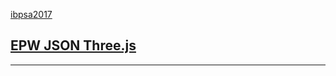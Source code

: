 <p style=margin: 10px 0 0 0; ><a href="https://ibpsa2017.github.io/" target="_top" >ibpsa2017</a></p>


## [EPW JSON Three.js]( index.html )

***
